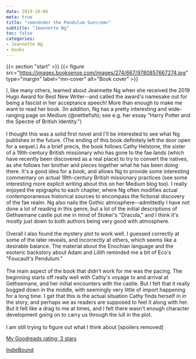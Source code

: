 ```yaml
---
date: 2019-10-06
meta: true
title: "<em>Under the Pendulum Sun</em>"
subtitle: "Jeannette Ng"
toc: false
categories:
- Jeannette Ng
- books
---
```


{{< section "start" >}}
{{< figure src="https://images.booksense.com/images/274/667/9780857667274.jpg" type="margin" label="mn-cover" alt="Book cover" >}}

I, like many others, learned about Jeannette Ng when she received the 2019 Hugo Award for Best New Writer--and called the award's namesake out for being a fascist in her acceptance speech! More than enough to make me want to read her book. (In addition, Ng has a pretty interesting and wide-ranging page on Medium (@nettlefish); see e.g. her essay "Harry Potter and the Spectre of British Identity.")<br /><br />I thought this was a solid first novel and I'll be interested to see what Ng publishes in the future. (The ending of this book definitely left the door open for a sequel.) As a brief precis, the book follows Cathy Helstone, the sister of a 19th-century British missionary who has gone to the fae lands (which have recently been discovered as a real place) to try to convert the natives, as she follows her brother and pieces together what he has been doing there. It's a good idea for a book, and allows Ng to provide some interesting commentary on actual 19th-century British missionary practices (see some interesting more explicit writing about this on her Medium blog too). I really enjoyed the epigraphs to each chapter, where Ng often modifies actual contemporaneous historical sources to encompass the fictional discovery of the fae realm. Ng also nails the Gothic atmosphere--admittedly I have not done a lot of reading in this genre, but a lot of the initial descriptions of Gethsemane castle put me in mind of Stoker's "Dracula," and I think it's mostly just down to both authors being very good with atmosphere.<br /><br />Overall I also found the mystery plot to work well. I guessed correctly at some of the later reveals, and incorrectly at others, which seems like a desirable balance. The material about the Enochian language and the esoteric backstory about Adam and Lilith reminded me a bit of Eco's "Foucault's Pendulum." <br /><br />The main aspect of the book that didn't work for me was the pacing. The beginning starts off really well with Cathy's voyage to and arrival at Gethsemane, and her initial encounters with the castle. But I felt that it really bogged down in the middle, with seemingly very little of import happening for a long time. I get that this is the actual situation Cathy finds herself in in the story, and perhaps we as readers are supposed to feel it along with her. But it felt like a drag to me at times, and I felt there wasn't enough character development going on to carry us through the lull in the plot.<br /><br />I am still trying to figure out what I think about [spoilers removed]

[My Goodreads rating: 3 stars](https://www.goodreads.com/review/show/2972975282)  

[IndieBound](https://www.indiebound.org/book/9780857667274)
